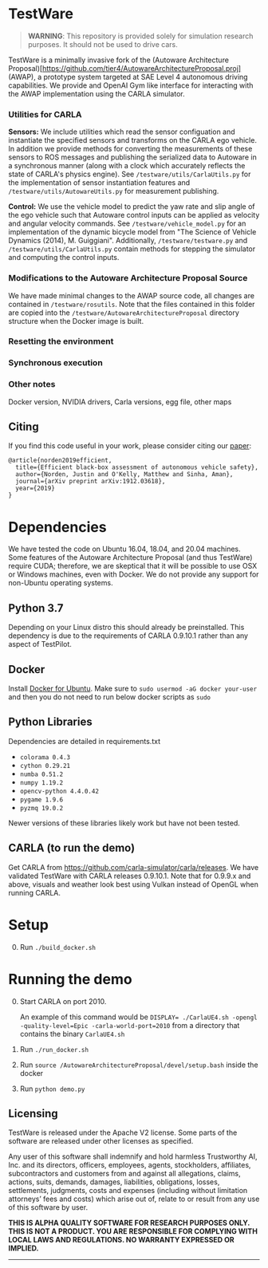 TestWare
======
> **WARNING**: This repository is provided solely for simulation research purposes. It should not be used to drive cars. 

TestWare is a minimally invasive fork of the (Autoware Architecture Proposal)[https://github.com/tier4/AutowareArchitectureProposal.proj] (AWAP), a prototype system targeted at SAE Level 4 autonomous driving capabilities. We provide and OpenAI Gym like interface for interacting with the AWAP implementation using the CARLA simulator. 

### Utilities for CARLA

**Sensors:** We include utilities which read the sensor configuation and instantiate the specified sensors and transforms on the CARLA ego vehicle. In addition we provide methods for converting the measurements of these sensors to ROS messages and publishing the serialized data to Autoware in a synchronous manner (along with a clock which accurately reflects the state of CARLA's physics engine). See ``/testware/utils/CarlaUtils.py`` for the implementation of sensor instantiation features and ``/testware/utils/AutowareUtils.py`` for measurement publishing. 

**Control:** 
We use the vehicle model to predict the yaw rate and slip angle of the ego vehicle such that Autoware control inputs can be applied as velocity and angular velocity commands. See ``/testware/vehicle_model.py`` for an implementation of the dynamic bicycle model from "The Science of Vehicle Dynamics (2014), M. Guiggiani". Additionally, ``/testware/testware.py`` and ``/testware/utils/CarlaUtils.py`` contain methods for stepping the simulator and computing the control inputs. 

### Modifications to the Autoware Architecture Proposal Source
We have made minimal changes to the AWAP source code, all changes are contained in ``/testware/rosutils``. Note that the files contained in this folder are copied into the ``/testware/AutowareArchitectureProposal`` directory structure when the Docker image is built. 

### Resetting the environment


### Synchronous execution

### Other notes
Docker version, NVIDIA drivers, Carla versions, egg file, other maps

## Citing

If you find this code useful in your work, please consider citing our [paper](https://arxiv.org/abs/1912.03618):

```
@article{norden2019efficient,
  title={Efficient black-box assessment of autonomous vehicle safety},
  author={Norden, Justin and O'Kelly, Matthew and Sinha, Aman},
  journal={arXiv preprint arXiv:1912.03618},
  year={2019}
}
```

# Dependencies
We have tested the code on Ubuntu 16.04, 18.04, and 20.04 machines. Some features of the Autoware Architecture Proposal (and thus TestWare) require CUDA; therefore, we are skeptical that it will be possible to use OSX or Windows machines, even with Docker. We do not provide any support for non-Ubuntu operating systems.

## Python 3.7
Depending on your Linux distro this should already be preinstalled. This dependency is due to the requirements of CARLA 0.9.10.1 rather than any aspect of TestPilot.

## Docker
Install [Docker for Ubuntu](https://docs.docker.com/engine/installation/linux/docker-ce/ubuntu/). Make sure to `sudo usermod -aG docker your-user` and then you do not need to run below docker scripts as `sudo`

## Python Libraries
Dependencies are detailed in requirements.txt
* `colorama 0.4.3`
* `cython 0.29.21`
* `numba 0.51.2`
* `numpy 1.19.2`
* `opencv-python 4.4.0.42`
* `pygame 1.9.6`
* `pyzmq 19.0.2`

Newer versions of these libraries likely work but have not been tested.

## CARLA (to run the demo)
Get CARLA from https://github.com/carla-simulator/carla/releases. We have validated TestWare with CARLA releases 0.9.10.1. Note that for 0.9.9.x and above, visuals and weather look best using Vulkan instead of OpenGL when running CARLA. 


# Setup
0. Run `./build_docker.sh`

# Running the demo
0. Start CARLA on port 2010.
	
	An example of this command would be `DISPLAY= ./CarlaUE4.sh -opengl -quality-level=Epic -carla-world-port=2010` from a directory that contains the binary `CarlaUE4.sh`
1. Run `./run_docker.sh`
2. Run `source /AutowareArchitectureProposal/devel/setup.bash` inside the docker
3. Run `python demo.py`

Licensing
------

TestWare is released under the Apache V2 license. Some parts of the software are released under other licenses as specified.

Any user of this software shall indemnify and hold harmless Trustworthy AI, Inc. and its directors, officers, employees, agents, stockholders, affiliates, subcontractors and customers from and against all allegations, claims, actions, suits, demands, damages, liabilities, obligations, losses, settlements, judgments, costs and expenses (including without limitation attorneys’ fees and costs) which arise out of, relate to or result from any use of this software by user.

**THIS IS ALPHA QUALITY SOFTWARE FOR RESEARCH PURPOSES ONLY. THIS IS NOT A PRODUCT.
YOU ARE RESPONSIBLE FOR COMPLYING WITH LOCAL LAWS AND REGULATIONS.
NO WARRANTY EXPRESSED OR IMPLIED.**

---

